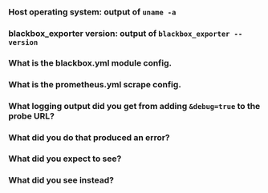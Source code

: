 <!--
	Please note: GitHub issues should only be used for feature requests and
	bug reports. For general discussions, please refer to one of the community channels
	described in https://prometheus.io/community/.

	For bug reports, please fill out the below fields and provide as much detail
	as possible about your issue.  For feature requests, you may omit the
	following template.
-->
### Host operating system: output of `uname -a`

### blackbox_exporter version: output of `blackbox_exporter --version`
<!-- If building from source, run `make` first. -->

### What is the blackbox.yml module config.

### What is the prometheus.yml scrape config.

### What logging output did you get from adding `&debug=true` to the probe URL?

### What did you do that produced an error?

### What did you expect to see?

### What did you see instead?
